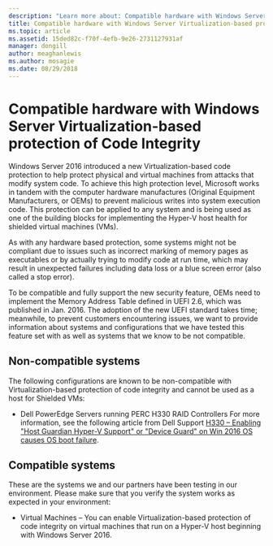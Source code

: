 ```yaml
---
description: "Learn more about: Compatible hardware with Windows Server Virtualization-based protection of Code Integrity"
title: Compatible hardware with Windows Server Virtualization-based protection of Code Integrity
ms.topic: article
ms.assetid: 15ded82c-f70f-4efb-9e26-2731127931af
manager: dongill
author: meaghanlewis
ms.author: mosagie
ms.date: 08/29/2018
---
```


# Compatible hardware with Windows Server Virtualization-based protection of Code Integrity

Windows Server 2016 introduced a new Virtualization-based code protection to help protect physical and virtual machines from attacks that modify system code.
To achieve this high protection level, Microsoft works in tandem with the computer hardware manufactures (Original Equipment Manufacturers, or OEMs) to prevent malicious writes into system execution code.
This protection can be applied to any system and is being used as one of the building blocks for implementing the Hyper-V host health for shielded virtual machines (VMs).

As with any hardware based protection, some systems might not be compliant due to issues such as incorrect marking of memory pages as executables or by actually trying to modify code at run time, which may result in unexpected failures including data loss or a blue screen error (also called a stop error).

To be compatible and fully support the new security feature, OEMs need to implement the Memory Address Table defined in UEFI 2.6, which was published in Jan. 2016.
The adoption of the new UEFI standard takes time; meanwhile, to prevent customers encountering issues, we want to provide information about systems and configurations that we have tested this feature set with as well as systems that we know to be not compatible.

## Non-compatible systems

The following configurations are known to be non-compatible with Virtualization-based protection of code integrity and cannot be used as a host for Shielded VMs:

- Dell PowerEdge Servers running PERC H330 RAID Controllers
    For more information, see the following article from Dell Support [H330 – Enabling "Host Guardian Hyper-V Support" or "Device Guard" on Win 2016 OS causes OS boot failure](https://www.dell.com/support/manuals/en-uk/microsoft-windows-server-2016/ws2016_iig_pub/unable-to-boot-into-windows-server-2016-if-host-guardian-hyper-v-support-or-device-guard-is-enable~?guid=guid-a8273240-e45b-4c18-a553-97250a7e835d&lang=en-us).


## Compatible systems

These are the systems we and our partners have been testing in our environment.
Please make sure that you verify the system works as expected in your environment:

- Virtual Machines – You can enable Virtualization-based protection of code integrity on virtual machines that run on a Hyper-V host beginning with Windows Server 2016.



